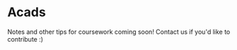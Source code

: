 # Acads

Notes and other tips for coursework coming soon!
Contact us if you'd like to contribute :)
